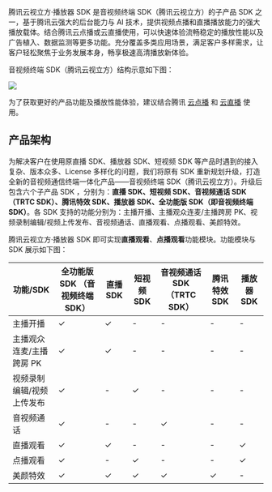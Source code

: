 腾讯云视立方·播放器 SDK 是音视频终端 SDK（腾讯云视立方）的子产品 SDK 之一，基于腾讯云强大的后台能力与 AI 技术，提供视频点播和直播播放能力的强大播放载体。结合腾讯云点播或云直播使用，可以快速体验流畅稳定的播放性能以及广告植入、数据监测等更多功能。充分覆盖多类应用场景，满足客户多样需求，让客户轻松聚焦于业务发展本身，畅享极速高清播放新体验。

音视频终端 SDK（腾讯云视立方）结构示意如下图：

![](https://qcloudimg.tencent-cloud.cn/raw/197890280cb86069d915b3eb40271542.jpg)

为了获取更好的产品功能及播放性能体验，建议结合腾讯 [云点播](https://cloud.tencent.com/product/vod) 和 [云直播](https://cloud.tencent.com/product/LVB) 使用。

## 产品架构

为解决客户在使用原直播 SDK、播放器 SDK、短视频 SDK 等产品时遇到的接入复杂、版本众多、License 多样化的问题，我们将原有 SDK 重新规划升级，打造全新的音视频通信终端一体化产品——音视频终端 SDK（腾讯云视立方）。升级后包含六个子产品 SDK ，分别为：**直播 SDK、短视频 SDK、音视频通话 SDK（TRTC SDK）、腾讯特效 SDK、播放器 SDK、全功能版 SDK（即音视频终端 SDK）**。各 SDK 支持的功能分别为：主播开播、主播观众连麦/主播跨房 PK、视频录制编辑/视频上传发布、音视频通话、直播观看、点播观看、美颜特效。

腾讯云视立方·播放器 SDK 即可实现**直播观看**、**点播观看**功能模块。功能模块与 SDK 展示如下图：

<style> .markdown-text-box table th,.markdown-text-box table td{text-align: center;} </style>
<table>
<thead>
<tr>
<th>功能/SDK</th>
<th>全功能版 SDK （音视频终端 SDK）</th>
<th>直播 SDK</th>
<th>短视频 SDK</th>
<th>音视频通话 SDK（TRTC SDK）</th>
<th>腾讯特效 SDK</th>
<th>播放器 SDK</th>
</tr>
</thead>
<tbody><tr>
<td>主播开播</td>
<td>&#10003;</td>
<td>&#10003;</td>
<td>-</td>
<td>-</td>
<td>-</td>
<td>-</td>
</tr>
<tr>
<td>主播观众连麦/主播跨房 PK</td>
<td>&#10003;</td>
<td>&#10003;</td>
<td>-</td>
<td>-</td>
<td>-</td>
<td>-</td>
</tr>
<tr>
<td>视频录制编辑/视频上传发布</td>
<td>&#10003;</td>
<td>-</td>
<td>&#10003;</td>
<td>-</td>
<td>-</td>
<td>-</td>
</tr>
<tr>
<td>音视频通话</td>
<td>&#10003;</td>
<td>-</td>
<td>-</td>
<td>&#10003;</td>
<td>-</td>
<td>-</td>
</tr>
<tr>
<td>直播观看</td>
<td>&#10003;</td>
<td>&#10003;</td>
<td>-</td>
<td>-</td>
<td>-</td>
<td>&#10003;</td>
</tr>
<tr>
<td>点播观看</td>
<td>&#10003;</td>
<td>-</td>
<td>&#10003;</td>
<td>-</td>
<td>-</td>
<td>&#10003;</td>
</tr>
<tr>
<td>美颜特效</td>
<td>&#10003;</td>
<td>&#10003;</td>
<td>&#10003;</td>
<td>&#10003;</td>
<td>&#10003;</td>
<td>-</td>
</tr>
</tbody></table>

